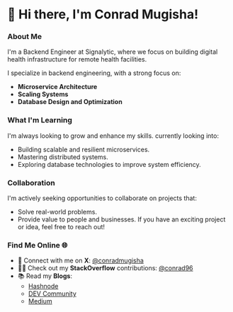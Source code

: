 # 👋 Hi there, I'm Conrad Mugisha!

### About Me
I'm a Backend Engineer at Signalytic, where we focus on building digital health infrastructure for remote health facilities.

I specialize in backend engineering, with a strong focus on:
- **Microservice Architecture**  
- **Scaling Systems**  
- **Database Design and Optimization**

### What I'm Learning
I'm always looking to grow and enhance my skills. currently looking into:
- Building scalable and resilient microservices.
- Mastering distributed systems.
- Exploring database technologies to improve system efficiency.

### Collaboration
I'm actively seeking opportunities to collaborate on projects that:
- Solve real-world problems.
- Provide value to people and businesses.
If you have an exciting project or idea, feel free to reach out!

### Find Me Online 🌐
- 💬 Connect with me on **X**: [@conradmugisha](https://x.com/conradmugisha)
- 🧑‍💻 Check out my **StackOverflow** contributions: [@conrad96](https://stackoverflow.com/users/7421360/conrad96)
- 📚 Read my **Blogs**:
  - [Hashnode](https://hashnode.com/@conrad96)
  - [DEV Community](https://dev.to/conrad96)
  - [Medium](https://medium.com/@conradmugisha)
